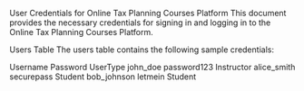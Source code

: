 User Credentials for Online Tax Planning Courses Platform
This document provides the necessary credentials for signing in and logging in to the Online Tax Planning Courses Platform.

Users Table
The users table contains the following sample credentials:

Username	Password	UserType
john_doe	password123	Instructor
alice_smith	securepass	Student
bob_johnson	letmein	Student
